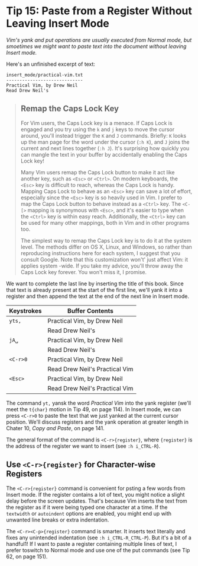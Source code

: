 Tip 15: Paste from a Register Without Leaving Insert Mode
=========================================================

_Vim's yank and put operations are usually executed from Normal mode, but
smoetimes we might want to paste text into the document without leaving Insert
mode._

Here's an unfinished excerpt of text:

```
insert_mode/practical-vim.txt
-----------------------------
Practical Vim, by Drew Neil
Read Drew Neil's
```

> Remap the Caps Lock Key
> -----------------------
>
> For Vim users, the Caps Lock key is a menace. If Caps Lock is engaged and you
> try using the `k` and `j` keys to move the cursor around, you'll instead
> trigger the `K` and `J` commands. Briefly: `K` looks up the man page for the
> word under the cursor (`:h K`), and `J` joins the current and next lines
> together (`:h J`). It's surprising how quickly you can mangle the text in
> your buffer by accidentally enabling the Caps Lock key!
>
> Many Vim users remap the Caps Lock button to make it act like another key,
> such as `<Esc>` or `<Ctrl>`. On modern keyboards, the `<Esc>` key is
> difficult to reach, whereas the Caps Lock is handy. Mapping Caps Lock to
> behave as an `<Esc>` key can save a lot of effort, especially since the
> `<Esc>` key is so heavily used in Vim. I prefer to map the Caps Lock button
> to behave instead as a `<Ctrl>` key. The `<C-[>` mapping is synonymous with
> `<Esc>`, and it's easier to type when the `<Ctrl>` key is within easy reach.
> Additionally, the `<Ctrl>` key can be used for many other mappings, both in
> Vim and in other programs too.
>
> The simplest way to remap the Caps Lock key is to do it at the system level.
> The methods differ on OS X, Linux, and Windows, so rather than reproducing
> instructions here for each system, I suggest that you consult Google. Note
> that this customization won't' just affect Vim: it applies system -wide. If
> you take my advice, you'll throw away the Caps Lock key forever. You won't
> miss it, I promise.


We want to complete the last line by inserting the title of this book. Since
that text is already present at the start of the first line, we'll yank it into
a register and then append the text at the end of the next line in Insert mode.


Keystrokes  | Buffer Contents
----------- | ----------------
`yts,`      | Practical Vim, by Drew Neil
            | Read Drew Neil's
`jA␣`       | Practical Vim, by Drew Neil
            | Read Drew Neil's
`<C-r>0`    | Practical Vim, by Drew Neil
            | Read Drew Neil's Practical Vim
`<Esc>`     | Practical Vim, by Drew Neil
            | Read Drew Neil's Practical Vim


The command `yt,` yansk the word _Practical Vim_ into the yank register (we'll
meet the `t{char}` motion in Tip 49, on page 114). In Insert mode, we can press
`<C-r>0` to paste the text that we just yanked at the current cursor position.
We'll discuss registers and the yank operation at greater length in Chater 10,
_Copy and Paste_, on page 141.

The general format of the command is `<C-r>{register}`, where `{register}` is
the address of the register we want to insert (see `:h i_CTRL-R`).


Use `<C-r>{register}` for Character-wise Registers
--------------------------------------------------

The `<C-r>{register}` command is convenient for psting a few words from Insert
mode. If the register contains a lot of text, you might notice a slight delay
before the screen updates. That's because Vim inserts the text from the
register as if it were being typed one character at a time. If the `textwidth`
or `autoindent` options are enabled, you might end up with unwanted line breaks
or extra indentation.

The `<C-r><C-p>{register}` command is smarter. It inserts text literally and
fixes any unintended indentation (see `:h i_CTRL-R_CTRL-P`). But it's a bit of
a handful1! If I want to paste a register containing multiple lines of text, I
prefer toswitch to Normal mode and use one of the put commands (see Tip 62, on
page 151).
